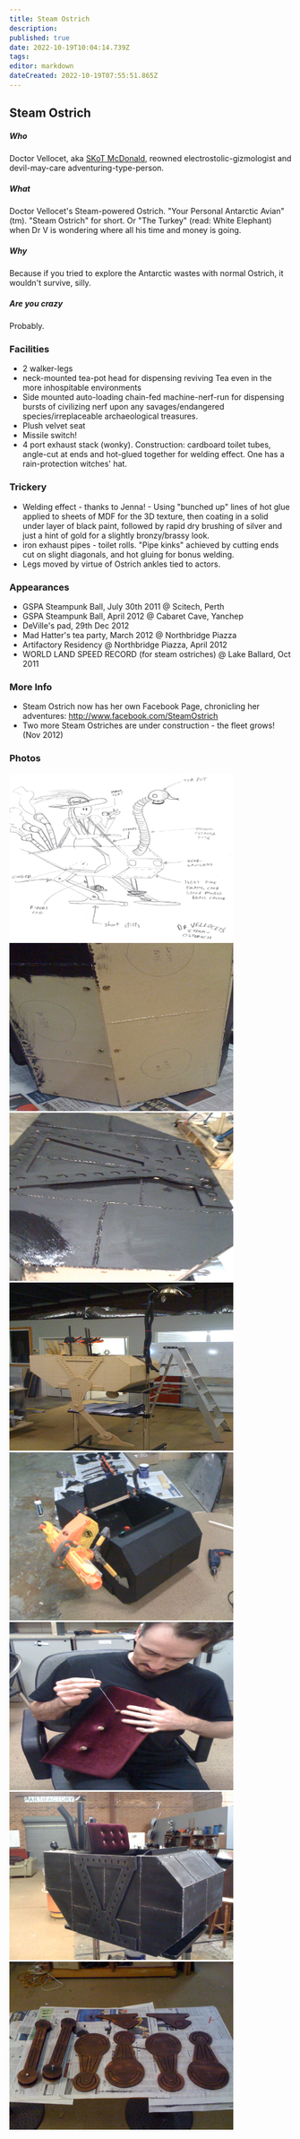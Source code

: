 ```yaml
---
title: Steam Ostrich
description: 
published: true
date: 2022-10-19T10:04:14.739Z
tags: 
editor: markdown
dateCreated: 2022-10-19T07:55:51.865Z
---
```


## Steam Ostrich

##### Who

Doctor Vellocet, aka [SKoT McDonald](/user/skot), reowned electrostolic-gizmologist and devil-may-care adventuring-type-person.

##### What

Doctor Vellocet's Steam-powered Ostrich. "Your Personal Antarctic Avian" (tm). "Steam Ostrich" for short. Or "The Turkey" (read: White Elephant) when Dr V is wondering where all his time and money is going.

##### Why

Because if you tried to explore the Antarctic wastes with normal Ostrich, it wouldn't survive, silly.

##### Are you crazy

Probably.

### Facilities

-   2 walker-legs
-   neck-mounted tea-pot head for dispensing reviving Tea even in the more inhospitable environments
-   Side mounted auto-loading chain-fed machine-nerf-run for dispensing bursts of civilizing nerf upon any savages/endangered species/irreplaceable archaeological treasures.
-   Plush velvet seat
-   Missile switch!
-   4 port exhaust stack (wonky). Construction: cardboard toilet tubes, angle-cut at ends and hot-glued together for welding effect. One has a rain-protection witches' hat.

### Trickery

-   Welding effect - thanks to Jenna! - Using "bunched up" lines of hot glue applied to sheets of MDF for the 3D texture, then coating in a solid under layer of black paint, followed by rapid dry brushing of silver and just a hint of gold for a slightly bronzy/brassy look.
-   iron exhaust pipes - toilet rolls. "Pipe kinks" achieved by cutting ends cut on slight diagonals, and hot gluing for bonus welding.
-   Legs moved by virtue of Ostrich ankles tied to actors.

### Appearances

-   GSPA Steampunk Ball, July 30th 2011 @ Scitech, Perth
-   GSPA Steampunk Ball, April 2012 @ Cabaret Cave, Yanchep
-   DeVille's pad, 29th Dec 2012
-   Mad Hatter's tea party, March 2012 @ Northbridge Piazza
-   Artifactory Residency @ Northbridge Piazza, April 2012
-   WORLD LAND SPEED RECORD (for steam ostriches) @ Lake Ballard, Oct 2011

### More Info

-   Steam Ostrich now has her own Facebook Page, chronicling her adventures: <http://www.facebook.com/SteamOstrich>
-   Two more Steam Ostriches are under construction - the fleet grows! (Nov 2012)

### Photos

<img src="/projects/steamosterich0001.jpg" width="400" height="300" alt="OriginalDrawing" /> <img src="/projects/steamostrichhotglueweld.jpg" width="400" height="300" alt="Hot Glue Welding" /> <img src="/projects/steamostrichsoot.jpg" width="400" height="300" alt="Soot" /> <img src="/projects/steamostrichmdf1.jpg" width="400" height="300" alt="MDF Days" /> <img src="/projects/steamostrichnerf.jpg" width="400" height="300" alt="Nerf" /> <img src="/projects/steamostrichupholstry.jpg" width="400" height="300" alt="Upholstry" /> <img src="/projects/steamostrichcabin.jpg" width="400" height="300" alt="Plush Cabin" /> <img src="/projects/steamostrichlegcoppering.jpg" width="400" height="300" alt="Legs Painting" />
